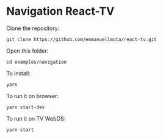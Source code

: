 # Navigation React-TV

Clone the repository:

```shell
git clone https://github.com/emmanuellmota/react-tv.git
```

Open this folder:

```shell
cd examples/navigation
```

To install:

```shell
yarn
```

To run it on browser:

```shell
yarn start-dev
```

To run it on TV WebOS:

```shell
yarn start
```
